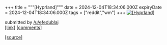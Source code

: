 +++
title = """[Hyprland]"""
date = 2024-12-04T18:34:06.000Z
expiryDate = 2024-12-04T18:34:06.000Z
tags = ["reddit","wm"]
+++
[![[Hyprland]](https://a.thumbs.redditmedia.com/nhu0x30lN1O3KMROivnTAPV4U38mWE0OtnQD6DEESw4.jpg "[Hyprland]")](https://www.reddit.com/r/unixporn/comments/1h6neua/hyprland/)

submitted by [/u/efedublaj](https://www.reddit.com/user/efedublaj)  
[\[link\]](https://www.reddit.com/gallery/1h6neua) [\[comments\]](https://www.reddit.com/r/unixporn/comments/1h6neua/hyprland/)

[[source]](https://www.reddit.com/r/unixporn/comments/1h6neua/hyprland/)
